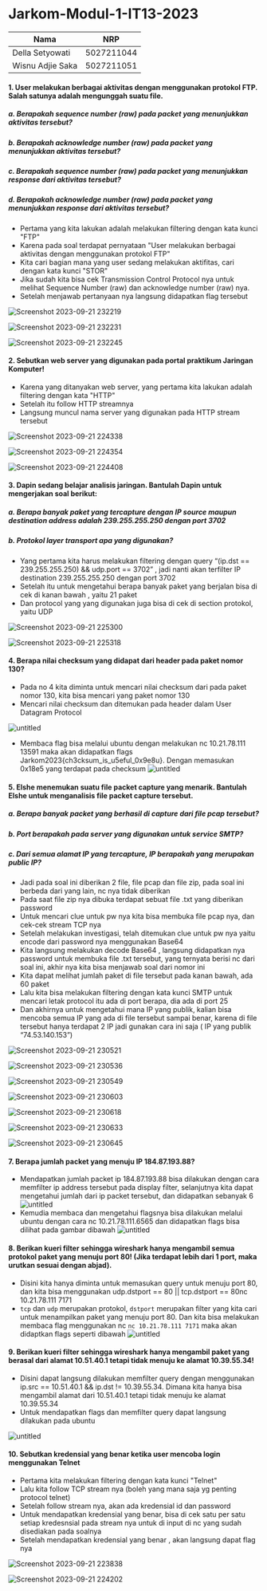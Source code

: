 # Jarkom-Modul-1-IT13-2023

|       Nama      | NRP        | 
| -----------     | :---------: 
| Della Setyowati | 5027211044 | 
| Wisnu Adjie Saka| 5027211051 | 

#### 1. User melakukan berbagai aktivitas dengan menggunakan protokol FTP. Salah satunya adalah mengunggah suatu file.
##### a. Berapakah sequence number (raw) pada packet yang menunjukkan aktivitas tersebut?
##### b. Berapakah acknowledge number (raw) pada packet yang menunjukkan aktivitas tersebut?
##### c. Berapakah sequence number (raw) pada packet yang menunjukkan response dari aktivitas tersebut?
##### d. Berapakah acknowledge number (raw) pada packet yang menunjukkan response dari aktivitas tersebut?

- Pertama yang kita lakukan adalah melakukan filtering dengan kata kunci "FTP"
- Karena pada soal terdapat pernyataan "User melakukan berbagai aktivitas dengan menggunakan protokol FTP"
- Kita cari bagian mana yang user sedang melakukan aktifitas, cari dengan kata kunci "STOR"
- Jika sudah kita bisa cek Transmission Control Protocol nya untuk melihat Sequence Number (raw) dan acknowledge number (raw) nya.
- Setelah menjawab pertanyaan nya langsung didapatkan flag tersebut

![Screenshot 2023-09-21 232219](https://github.com/Delsea12/Jarkom-Modul-1-IT13-2023/assets/113821220/8e401c57-8c56-41a1-ac4f-3b9d3f00fb3e)

![Screenshot 2023-09-21 232231](https://github.com/Delsea12/Jarkom-Modul-1-IT13-2023/assets/113821220/7fcef099-55aa-4abe-89af-49004b2b1f59)

![Screenshot 2023-09-21 232245](https://github.com/Delsea12/Jarkom-Modul-1-IT13-2023/assets/113821220/58970a51-7280-41ad-bedc-bb32bf3f2a35)

#### 2. Sebutkan web server yang digunakan pada portal praktikum Jaringan Komputer!
- Karena yang ditanyakan web server, yang pertama kita lakukan adalah filtering dengan kata "HTTP"
- Setelah itu follow HTTP streamnya
- Langsung muncul nama server yang digunakan pada HTTP stream tersebut

![Screenshot 2023-09-21 224338](https://github.com/Delsea12/Jarkom-Modul-1-IT13-2023/assets/113821220/edc1c4cc-14fe-4395-9e3b-cff30e4e78eb)

![Screenshot 2023-09-21 224354](https://github.com/Delsea12/Jarkom-Modul-1-IT13-2023/assets/113821220/ae6a3b4f-2559-4507-8ff1-51050e2100e8)

![Screenshot 2023-09-21 224408](https://github.com/Delsea12/Jarkom-Modul-1-IT13-2023/assets/113821220/e4d5f44c-0e59-41b2-add1-2437122212cd)

#### 3. Dapin sedang belajar analisis jaringan. Bantulah Dapin untuk mengerjakan soal berikut:
##### a. Berapa banyak paket yang tercapture dengan IP source maupun destination address adalah 239.255.255.250 dengan port 3702 
##### b. Protokol layer transport apa yang digunakan?

- Yang pertama kita harus melakukan filtering dengan query  “(ip.dst == 239.255.255.250) && udp.port == 3702” , jadi nanti akan terfilter IP destination 239.255.255.250 dengan port 3702
- Setelah itu untuk mengetahui berapa banyak paket yang berjalan bisa di cek di kanan bawah , yaitu 21 paket
- Dan protocol yang yang digunakan juga bisa di cek di section protokol, yaitu UDP

![Screenshot 2023-09-21 225300](https://github.com/Delsea12/Jarkom-Modul-1-IT13-2023/assets/113821220/a7908c19-bb5e-42a4-86a5-fe955ab5356f)

![Screenshot 2023-09-21 225318](https://github.com/Delsea12/Jarkom-Modul-1-IT13-2023/assets/113821220/692128c2-2daf-4f7a-812f-a9429ca6542b)

#### 4. Berapa nilai checksum yang didapat dari header pada paket nomor 130?
- Pada no 4 kita diminta untuk mencari nilai checksum dari pada paket nomor 130, kita bisa mencari yang paket nomor 130
- Mencari nilai checksum dan ditemukan pada header dalam User Datagram Protocol

![untitled](https://cdn.discordapp.com/attachments/901344920361656355/1154384396749651990/image.png)

- Membaca flag bisa melalui ubuntu dengan melakukan nc 10.21.78.111 13591 maka akan didapatkan flags Jarkom2023{ch3cksum_is_u5eful_0x9e8u}. Dengan memasukan 0x18e5 yang terdapat pada checksum 
![untitled](https://cdn.discordapp.com/attachments/901344920361656355/1154384442194931793/image.png)

#### 5. Elshe menemukan suatu file packet capture yang menarik. Bantulah Elshe untuk menganalisis file packet capture tersebut.
##### a. Berapa banyak packet yang berhasil di capture dari file pcap tersebut?
##### b. Port berapakah pada server yang digunakan untuk service SMTP?
##### c. Dari semua alamat IP yang tercapture, IP berapakah yang merupakan public IP?

- Jadi pada soal ini diberikan 2 file, file pcap dan file zip, pada soal ini berbeda dari yang lain, nc nya tidak diberikan
- Pada saat file zip nya dibuka terdapat sebuat file .txt yang diberikan password
- Untuk mencari clue untuk pw nya kita bisa membuka file pcap nya, dan cek-cek stream TCP nya
- Setelah melakukan investigasi, telah ditemukan clue untuk pw nya yaitu encode dari password nya menggunakan Base64
- Kita langsung melakukan decode Base64 , langsung didapatkan nya password untuk membuka file .txt tersebut, yang ternyata berisi nc dari soal ini, akhir nya kita bisa menjawab soal dari nomor ini
- Kita dapat melihat jumlah paket di file tersebut pada kanan bawah, ada 60 paket
- Lalu kita bisa melakukan filtering dengan kata kunci SMTP untuk mencari letak protocol itu ada di port berapa, dia ada di port 25
- Dan akhirnya untuk mengetahui mana IP yang publik, kalian bisa mencoba semua IP yang ada di file tersebut sampai benar, karena di file tersebut hanya terdapat 2 IP jadi gunakan cara ini saja ( IP yang publik “74.53.140.153”)

![Screenshot 2023-09-21 230521](https://github.com/Delsea12/Jarkom-Modul-1-IT13-2023/assets/113821220/780630a7-a7d8-4279-99fe-330f3b15928d)

![Screenshot 2023-09-21 230536](https://github.com/Delsea12/Jarkom-Modul-1-IT13-2023/assets/113821220/0363b81e-7807-4dc1-86b8-675007c24dad)

![Screenshot 2023-09-21 230549](https://github.com/Delsea12/Jarkom-Modul-1-IT13-2023/assets/113821220/675820e2-f52f-4248-a562-3cb947ec4ba6)

![Screenshot 2023-09-21 230603](https://github.com/Delsea12/Jarkom-Modul-1-IT13-2023/assets/113821220/80edb669-a5cc-408c-942b-3c6e425e083e)

![Screenshot 2023-09-21 230618](https://github.com/Delsea12/Jarkom-Modul-1-IT13-2023/assets/113821220/c6d5839d-6f59-4472-b355-35e7b5b861c7)

![Screenshot 2023-09-21 230633](https://github.com/Delsea12/Jarkom-Modul-1-IT13-2023/assets/113821220/d24078d9-2a04-40b9-9a3b-7615553e2400)

![Screenshot 2023-09-21 230645](https://github.com/Delsea12/Jarkom-Modul-1-IT13-2023/assets/113821220/7a7a3508-3878-4567-94ce-167855480bc2)

#### 7. Berapa jumlah packet yang menuju IP 184.87.193.88?
- Mendapatkan jumlah packet ip 184.87.193.88 bisa dilakukan dengan cara memfilter ip address tersebut pada display filter, selanjutnya kita dapat mengetahui jumlah dari ip packet tersebut, dan didapatkan sebanyak 6
![untitled](https://cdn.discordapp.com/attachments/901344920361656355/1154390030589112451/image.png)
- Kemudia membaca dan mengetahui flagsnya bisa dilakukan melalui ubuntu dengan cara nc 10.21.78.111.6565 dan didapatkan flags bisa dilihat pada gambar dibawah
![untitled](https://cdn.discordapp.com/attachments/901344920361656355/1154390091058389002/image.png)

#### 8. Berikan kueri filter sehingga wireshark hanya mengambil semua protokol paket yang menuju port 80! (Jika terdapat lebih dari 1 port, maka urutkan sesuai dengan abjad).

- Disini kita hanya diminta untuk memasukan query untuk menuju port 80, dan kita bisa menggunakan udp.dstport == 80 || tcp.dstport == 80nc 10.21.78.111 7171
- ```tcp``` dan ```udp``` merupakan protokol, ```dstport``` merupakan filter yang kita cari untuk menampilkan paket yang menuju port 80. Dan kita bisa melakukan membaca flag menggunakan nc ```nc 10.21.78.111 7171``` maka akan didaptkan flags seperti dibawah ![untitled](https://cdn.discordapp.com/attachments/901344920361656355/1154391829802922014/image.png)

#### 9. Berikan kueri filter sehingga wireshark hanya mengambil paket yang berasal dari alamat 10.51.40.1 tetapi tidak menuju ke alamat 10.39.55.34!
- Disini dapat langsung dilakukan memfilter query dengan menggunakan ip.src == 10.51.40.1 && ip.dst != 10.39.55.34. Dimana kita hanya bisa mengambil alamat dari 10.51.40.1 tetapi tidak menuju ke alamat 10.39.55.34
- Untuk mendapatkan flags dan memfilter query dapat langsung dilakukan pada ubuntu 

![untitled](https://cdn.discordapp.com/attachments/901344920361656355/1154393256273125376/image.png)

#### 10. Sebutkan kredensial yang benar ketika user mencoba login menggunakan Telnet
- Pertama kita melakukan filtering dengan kata kunci "Telnet"
- Lalu kita follow TCP stream nya (boleh yang mana saja yg penting protocol telnet)
- Setelah follow stream nya, akan ada kredensial id dan password
- Untuk mendapatkan kredensial yang benar, bisa di cek satu per satu setiap kredesnsial pada stream nya untuk di input di nc yang sudah disediakan pada soalnya
- Setelah mendapatkan kredensial yang benar , akan langsung dapat flag nya

![Screenshot 2023-09-21 223838](https://github.com/Delsea12/Jarkom-Modul-1-IT13-2023/assets/113821220/f0971ebb-7eb0-4064-b77c-630773ffae0e)

![Screenshot 2023-09-21 224202](https://github.com/Delsea12/Jarkom-Modul-1-IT13-2023/assets/113821220/a4a071ff-ea27-4542-9e50-b03cfccd80af)

